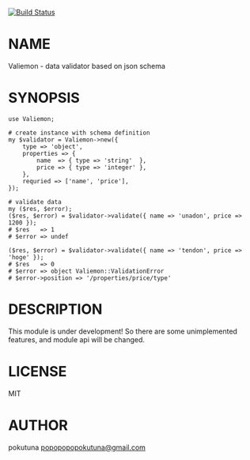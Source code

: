 [![Build Status](https://travis-ci.org/pokutuna/p5-Variemon.svg?branch=master)](https://travis-ci.org/pokutuna/p5-Variemon)
# NAME

Valiemon - data validator based on json schema

# SYNOPSIS

    use Valiemon;

    # create instance with schema definition
    my $validator = Valiemon->new({
        type => 'object',
        properties => {
            name  => { type => 'string'  },
            price => { type => 'integer' },
        },
        requried => ['name', 'price'],
    });

    # validate data
    my ($res, $error);
    ($res, $error) = $validator->validate({ name => 'unadon', price => 1200 });
    # $res   => 1
    # $error => undef

    ($res, $error) = $validator->validate({ name => 'tendon', price => 'hoge' });
    # $res   => 0
    # $error => object Valiemon::ValidationError
    # $error->position => '/properties/price/type'

# DESCRIPTION

This module is under development!
So there are some unimplemented features, and module api will be changed.

# LICENSE

MIT

# AUTHOR

pokutuna <popopopopokutuna@gmail.com>
